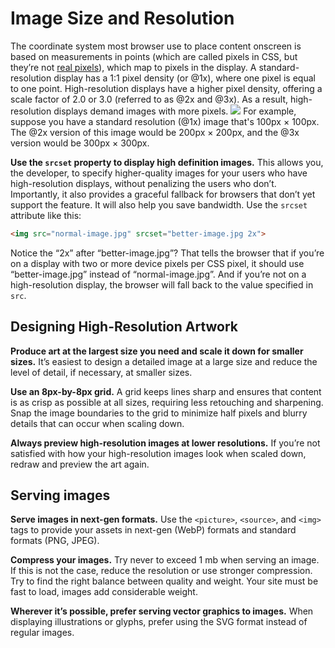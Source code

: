 # Image Size and Resolution
The coordinate system most browser use to place content onscreen is based on measurements in points (which are called pixels in CSS, but they’re not [real pixels](https://stackoverflow.com/a/54044642/6598037)), which map to pixels in the display. A standard-resolution display has a 1:1 pixel density (or @1x), where one pixel is equal to one point. High-resolution displays have a higher pixel density, offering a scale factor of 2.0 or 3.0 (referred to as @2x and @3x). As a result, high-resolution displays demand images with more pixels.
![](https://developer.apple.com/design/human-interface-guidelines/ios/images/ImageResolution-Graphic_2x.png)
For example, suppose you have a standard resolution (@1x) image that's 100px × 100px. The @2x version of this image would be 200px × 200px, and the @3x version would be 300px × 300px.

**Use the `srcset` property to display high definition images.** This allows you, the developer, to specify higher-quality images for your users who have high-resolution displays, without penalizing the users who don’t. Importantly, it also provides a graceful fallback for browsers that don’t yet support the feature. It will also help you save bandwidth. Use the `srcset` attribute like this:
```html
<img src="normal-image.jpg" srcset="better-image.jpg 2x">
```
Notice the “2x” after “better-image.jpg”? That tells the browser that if you’re on a display with two or more device pixels per CSS pixel, it should use “better-image.jpg” instead of “normal-image.jpg”. And if you’re not on a high-resolution display, the browser will fall back to the value specified in `src`.

## Designing High-Resolution Artwork

**Produce art at the largest size you need and scale it down for smaller sizes.** It’s easiest to design a detailed image at a large size and reduce the level of detail, if necessary, at smaller sizes.

**Use an 8px-by-8px grid.** A grid keeps lines sharp and ensures that content is as crisp as possible at all sizes, requiring less retouching and sharpening. Snap the image boundaries to the grid to minimize half pixels and blurry details that can occur when scaling down.

**Always preview high-resolution images at lower resolutions.** If you’re not satisfied with how your high-resolution images look when scaled down, redraw and preview the art again.

## Serving images

**Serve images in next-gen formats.** Use the `<picture>`, `<source>`, and `<img>` tags to provide your assets in next-gen (WebP) formats and standard formats (PNG, JPEG).

**Compress your images.** Try never to exceed 1 mb when serving an image. If this is not the case, reduce the resolution or use stronger compression. Try to find the right balance between quality and weight. Your site must be fast to load, images add considerable weight.

**Wherever it’s possible, prefer serving vector graphics to images.** When displaying illustrations or glyphs, prefer using the SVG format instead of regular images.
